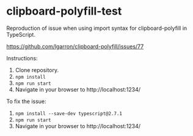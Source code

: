 # clipboard-polyfill-test

Reproduction of issue when using import syntax for clipboard-polyfill in TypeScript.

https://github.com/lgarron/clipboard-polyfill/issues/77

Instructions:

1. Clone repository.
2. `npm install`
3. `npm run start`
4. Navigate in your browser to http://localhost:1234/

To fix the issue:
1. `npm install --save-dev typescript@2.7.1`
3. `npm run start`
4. Navigate in your browser to http://localhost:1234/
